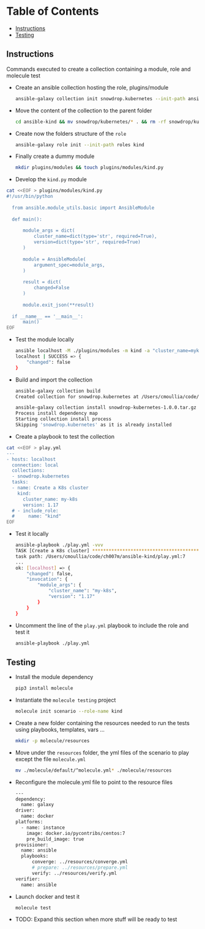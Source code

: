 Table of Contents
=================

  * [Instructions](#instructions)
  * [Testing](#testing)

 ## Instructions
 
Commands executed to create a collection containing a module, role and molecule test

- Create an ansible collection hosting the role, plugins/module
  ```bash
  ansible-galaxy collection init snowdrop.kubernetes --init-path ansible-kind
  ```
- Move the content of the collection to the parent folder
  ```bash
  cd ansible-kind && mv snowdrop/kubernetes/* . && rm -rf snowdrop/kubernetes
  ``` 
- Create now the folders structure of the `role`
  ```bash
  ansible-galaxy role init --init-path roles kind
  ``` 
- Finally create a dummy module
  ```bash
  mkdir plugins/modules && touch plugins/modules/kind.py
  ```  
- Develop the `kind.py` module
```bash
cat <<EOF > plugins/modules/kind.py
#!/usr/bin/python
  
  from ansible.module_utils.basic import AnsibleModule
  
  def main():
  
      module_args = dict(
          cluster_name=dict(type='str', required=True),
          version=dict(type='str', required=True)
      )
  
      module = AnsibleModule(
          argument_spec=module_args,
      )
  
      result = dict(
          changed=False
      )
  
      module.exit_json(**result)
  
  if __name__ == '__main__':
      main()
EOF
```

- Test the module locally
  ```bash
  ansible localhost -M ./plugins/modules -m kind -a "cluster_name=myk8s version=1.17"
  localhost | SUCCESS => {
      "changed": false
  }
  ```
- Build and import the collection
  ```bash
  ansible-galaxy collection build
  Created collection for snowdrop.kubernetes at /Users/cmoullia/code/ch007m/ansible-kind/snowdrop-kubernetes-1.0.0.tar.gz -f
  
  ansible-galaxy collection install snowdrop-kubernetes-1.0.0.tar.gz -f 
  Process install dependency map
  Starting collection install process
  Skipping 'snowdrop.kubernetes' as it is already installed
  ```

- Create a playbook to test the collection
```bash
cat <<EOF > play.yml
---
- hosts: localhost
  connection: local
  collections:
  - snowdrop.kubernetes
  tasks:
  - name: Create a K8s cluster
    kind:
      cluster_name: my-k8s
      version: 1.17
  # - include_role:
  #     name: "kind"
EOF
```
- Test it locally
  ```bash
  ansible-playbook ./play.yml -vvv
  TASK [Create a K8s cluster] ********************************************************************************************************************************************************************************************************
  task path: /Users/cmoullia/code/ch007m/ansible-kind/play.yml:7
  ...
  ok: [localhost] => {
      "changed": false,
      "invocation": {
          "module_args": {
              "cluster_name": "my-k8s",
              "version": "1.17"
          }
      }
  }
  ```
- Uncomment the line of the `play.yml` playbook to include the role and test it
  ```bash
  ansible-playbook ./play.yml
  ```
## Testing

- Install the module dependency
  ```bash
  pip3 install molecule
  ```
- Instantiate the `molecule testing` project
  ```bash
  molecule init scenario --role-name kind
  ``` 
- Create a new folder containing the resources needed to run the tests using playbooks, templates, vars ...
  ```bash
  mkdir -p molecule/resources
  ``` 
- Move under the `resources` folder, the yml files of the scenario to play except the file `molecule.yml`
  ```bash
  mv ./molecule/default/^molecule.yml* ./molecule/resources
  ```
- Reconfigure the molecule.yml file to point to the resource files
  ```bash
  ---
  dependency:
    name: galaxy
  driver:
    name: docker
  platforms:
    - name: instance
      image: docker.io/pycontribs/centos:7
      pre_build_image: true
  provisioner:
    name: ansible
    playbooks:
        converge: ../resources/converge.yml
        # prepare: ../resources/prepare.yml
        verify: ../resources/verify.yml
  verifier:
    name: ansible
  ``` 
        
- Launch docker and test it
  ```bash
  molecule test
  ``` 
- TODO: Expand this section when more stuff will be ready to test     
  
